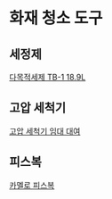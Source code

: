 # 화재 청소 도구

## 세정제

[다목적세제 TB-1 18.9L](http://pcleaner.kr/goods/view.php?seq=1397)

## 고압 세척기
[고압 세척기 임대 대여](http://xn--ob0bwiv1mhyy.com/goods/view?no=65)

## 피스복
[카멜로 피스복](http://itempage3.auction.co.kr/DetailView.aspx?itemno=B636751710)
